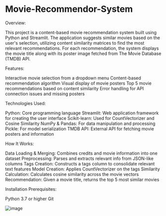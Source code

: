 # Movie-Recommendor-System

Overview:

This project is a content-based movie recommendation system built using Python and Streamlit. The application suggests similar movies based on the user's selection, utilizing content similarity matrices to find the most relevant recommendations. For each recommendation, the system displays the movie title along with its poster image fetched from The Movie Database (TMDB) API.

Features:

Interactive movie selection from a dropdown menu
Content-based recommendation algorithm
Visual display of movie posters
Top 5 movie recommendations based on content similarity
Error handling for API connection issues and missing posters

Technologies Used:

Python: Core programming language
Streamlit: Web application framework for creating the user interface
Scikit-learn: Used for CountVectorizer and Cosine Similarity
NumPy & Pandas: For data manipulation and processing
Pickle: For model serialization
TMDB API: External API for fetching movie posters and information

How It Works:

Data Loading & Merging: Combines credits and movie information into one dataset
Preprocessing: Parses and extracts relevant info from JSON-like columns
Tags Creation: Constructs a tags column to consolidate relevant text features
Model Creation: Applies CountVectorizer on the tags
Similarity Calculation: Calculates cosine similarity across the movie vectors
Recommendation: Given a movie title, returns the top 5 most similar movies

Installation
Prerequisites:

Python 3.7 or higher
Git

![image](https://github.com/user-attachments/assets/2d24778c-1b00-404f-8b2f-bd34cbcc6a62)
